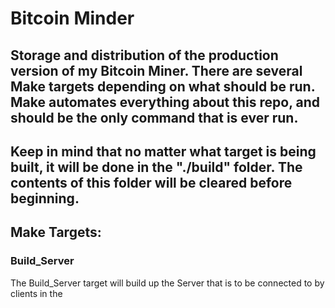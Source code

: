 # Bitcoin Minder
## Storage and distribution of the production version of my Bitcoin Miner. There are several Make targets depending on what should be run. Make automates everything about this repo, and should be the only command that is ever run.

## Keep in mind that no matter what target is being built, it will be done in the "./build" folder. The contents of this folder will be cleared before beginning.

## Make Targets:
### Build_Server
The Build_Server target will build up the Server that is to be connected to by clients in the
